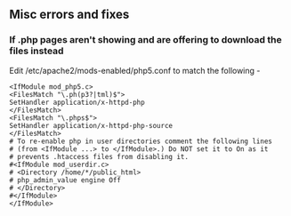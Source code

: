 ## Misc errors and fixes

### If .php pages aren't showing and are offering to download the files instead

Edit /etc/apache2/mods-enabled/php5.conf to match the following -

	<IfModule mod_php5.c>
	<FilesMatch "\.ph(p3?|tml)$">
	SetHandler application/x-httpd-php
	</FilesMatch>
	<FilesMatch "\.phps$">
	SetHandler application/x-httpd-php-source
	</FilesMatch>
	# To re-enable php in user directories comment the following lines
	# (from <IfModule ...> to </IfModule>.) Do NOT set it to On as it
	# prevents .htaccess files from disabling it.
	#<IfModule mod_userdir.c>
	# <Directory /home/*/public_html>
	# php_admin_value engine Off
	# </Directory>
	#</IfModule>
	</IfModule> 
